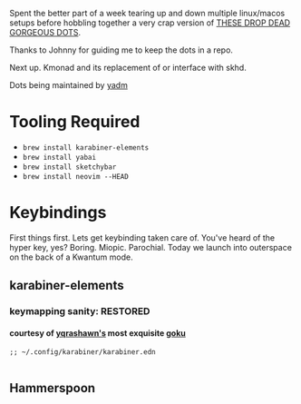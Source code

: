 

Spent the better part of a week tearing up and down multiple linux/macos setups before hobbling together a very crap version of [THESE DROP DEAD GORGEOUS DOTS](https://github.com/itaysharir/Dotfiles).

Thanks to Johnny for guiding me to keep the dots in a repo.

Next up. Kmonad and its replacement of or interface with skhd.

Dots being maintained by [yadm](https://yadm.io/)

# Tooling Required
- `brew install karabiner-elements`
- `brew install yabai`
- `brew install sketchybar`
- `brew install neovim --HEAD`


# Keybindings
First things first. Lets get keybinding taken care of.
You've heard of the hyper key, yes? Boring. Miopic. Parochial. Today we launch into outerspace on the back of a Kwantum mode.
## karabiner-elements

### keymapping sanity: RESTORED 
#### courtesy of [yqrashawn's]() most exquisite [goku](https://github.com/yqrashawn/GokuRakuJoudo)

```edn
;; ~/.config/karabiner/karabiner.edn


```

## Hammerspoon
